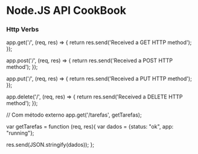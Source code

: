 # Node.JS API CookBook




### Http Verbs

app.get('/', (req, res) => { return res.send('Received a GET HTTP method'); });

app.post('/', (req, res) => { return res.send('Received a POST HTTP method'); });

app.put('/', (req, res) => { return res.send('Received a PUT HTTP method'); });

app.delete('/', (req, res) => { return res.send('Received a DELETE HTTP method'); });

// Com método externo
app.get('/tarefas', getTarefas);

var getTarefas = function (req, res){
  var dados = {status: "ok", app: "running"};

  res.send(JSON.stringify(dados));
};
